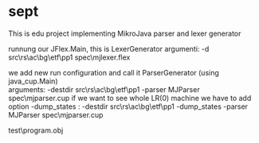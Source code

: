 # sept

This is edu project implementing MikroJava parser and lexer generator

runnung our JFlex.Main, this is LexerGenerator
argumenti: -d src\rs\ac\bg\etf\pp1 spec\mjlexer.flex


we add new run configuration and call it ParserGenerator 
(using java_cup.Main)	
arguments: -destdir src\rs\ac\bg\etf\pp1 -parser MJParser spec\mjparser.cup
if we want to see whole LR(0) machine we have to add option -dump_states : -destdir    src\rs\ac\bg\etf\pp1 -dump_states -parser MJParser spec\mjparser.cup

test\program.obj
